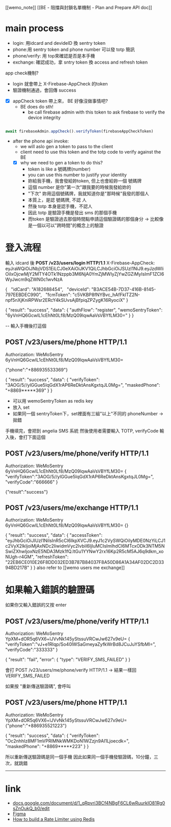 [[wemo_note]]
[[BE - 阻擋與封鎖名單機制 - Plan and Prepare API doc]]



# main process
- login: 用idcard and devideID 換 sentry token
- phone:用 sentry token and phone number 可以發 totp 簡訊
- phone/verify: 用 top來確認是否是本手機
- exchange: 確認成功，拿 sntry token 換 access and refresh token



app check機制?
- login 就會帶上 X-Firebase-AppCheck 的token
- 驗證機制通過，會回傳 success
- [x] appCheck token 帶上來， BE 好像沒做事情吧?
	- BE does do sth!
		- be call firebase admin with this token to ask firebase to verify the device integrity
```ts

await firebaseAdmin.appCheck().verifyToken(firebaseAppCheckToken)

```



- after the phone api invoke:
	- we will aslo gen a token to pass to the client
	- client need to use this token and the totp code to verify against the BE
	- [x] why we need to gen a token to do this?
		- token is like a 號碼牌(number)
		- you can use this number to justify your identity
		- 妳給我手機，我會發給妳token, 但上也會給妳一個 號碼牌
		- 這個 number 是你"第一次"跟我要的時候我發給妳的
		- "下次" 妳用這個號碼牌，我就知道你是"那時候"我發的那個人
		- 本質上，是認 號碼牌, 不認 人
		- 然後 totp 本身是認手機，不認人
		- 因此 totp 是驗證手機是發出 sms 的那個手機
		- 而token 是驗證過去那個時間點申請這個驗證碼的那個身分  -> 比較像是一個以可以"跨時間"的概念上的驗證



# 登入流程
輸入 idcard 後
**POST /v23/users/login HTTP/1.1**
X-Firebase-AppCheck: eyJraWQiOiJNbjVDS1EiLCJ0eXAiOiJKV1QiLCJhbGciOiJSUzI1NiJ9.eyJzdWIiOiIxOjcwMjY2MTY4OTk1Nzppb3M6NjA0YmZjMWIyZjYwZGZiMyIsImF1ZCI6WyJwcm9qZWN0c1wvNzA

{
  "idCard": "A182688454",
  "deviceId": "B3ACE54B-7D37-416B-8145-797EEBDEC990",
  "fcmToken": "c5VKBP8fNYBvc_hAfFkITZ2N-npf5nXjKniRPWsr2ERcY4kSUvsAjBfpiqZPZygK16RyociX"
}


{
  "result": "success",
  "data": {
    "authFlow": "register",
    "wemoSentryToken": "6yVnHQ6GcwIL1cEhNt0Lf8/MzQ09lqwAaVsVBYfLM30="
  }
}



--
輸入手機後打這個
## **POST /v23/users/me/phone HTTP/1.1**
Authorization: WeMoSentry 6yVnHQ6GcwIL1cEhNt0Lf8/MzQ09lqwAaVsVBYfLM30=

{"phone":"+886935533369"}


{
  "result": "success",
  "data": {
    "verifyToken": "3AOG/5//ylGGue5IqGdX1rAP6ReDktAnsKgxtqJL0Mg=",
    "maskedPhone": "+8869*****369"
  }
}


- 可以用 wemoSentryToken as redis key
- 放入 set
- 如果同一個 sentryToken下，set裡面有三組"以上"不同的 phoneNumber -> 拋錯


手機填完，會把到 angelia SMS 系統
然後使用者需要輸入 TOTP, verifyCode
輸入後，會打下面這個
## **POST /v23/users/me/phone/verify HTTP/1.1**
Authorization: WeMoSentry 6yVnHQ6GcwIL1cEhNt0Lf8/MzQ09lqwAaVsVBYfLM30=
{
	"verifyToken":"3AOG\/5\/\/ylGGue5IqGdX1rAP6ReDktAnsKgxtqJL0Mg=",
	"verifyCode":"666666"
}


{"result":"success"}


## **POST /v23/users/me/exchange HTTP/1.1**
Authorization: WeMoSentry 6yVnHQ6GcwIL1cEhNt0Lf8/MzQ09lqwAaVsVBYfLM30=
{}

{
  "result": "success",
  "data": {
    "accessToken": "eyJhbGciOiJIUzI1NiIsInR5cCI6IkpXVCJ9.eyJ1c2VySWQiOiIyMDE0NzYiLCJ1c2VyX2lkIjoiMjAxNDc2IiwidmVyc2lvbiI6IjIuMCIsImlhdCI6MTcxODk3NTM5NSwiZXhwIjoxNzE5NDA3Mzk1fQ.ltGu1YYNwY2rx16Kp2R5cM5AJ6q9dkm_xoNUgh-r4GM",
    "refreshToken": "22EB6CE010E26F8DD032ED3B787B84037F8A50D86A1A34AF02DC2D3394BD217B"
  }
}
also refer to [[wemo users me exchange]]



# 如果輸入錯誤的驗證碼
如果你又輸入錯誤的又按 enter
## **POST /v23/users/me/phone/verify HTTP/1.1**
Authorization: WeMoSentry YpXM+dOR5q6VX6+lJVvNk145yStssuVRCwJw627x9eU=
{
	"verifyToken":"vJ+e1RIqp\/So40lWSaGmeyaZyfkWrBd8JCuJuYSfbMI=",
	"verifyCode":"333333"
}

{
  "result": "fail",
  "error": {
    "type": "VERIFY_SMS_FAILED"
  }
}



會打 POST /v23/users/me/phone/verify HTTP/1.1 -> 結果一樣回 VERIFY_SMS_FAILED


如果按 "重新傳送驗證碼", 會呼叫
## **POST /v23/users/me/phone HTTP/1.1**
Authorization: WeMoSentry YpXM+dOR5q6VX6+lJVvNk145yStssuVRCwJw627x9eU=
{"phone":"+886935521223"}

{
  "result": "success",
  "data": {
    "verifyToken": "Oc2nhhlz8MF1mVPRIMNkWMKDoN1WZzjn9AI1Ljoecdk=",
    "maskedPhone": "+8869*****223"
  }
}

所以重新傳送驗證碼是同一個手機
因此如果同一個手機發驗證碼，10分鐘，三次，就跳錯


---


# link
- [docs.google.com/document/d/1\_qRpvri3BCf4NBgF6CL6wRuurkIO81Rg0sZnOukQ\_b0/edit](https://docs.google.com/document/d/1_qRpvri3BCf4NBgF6CL6wRuurkIO81Rg0sZnOukQ_b0/edit)
- [Figma](https://www.figma.com/board/OpzZy9GGki5tsYXIaj5GOw/%E8%A8%BB%E5%86%8A%E6%B5%81%E7%A8%8B%E5%84%AA%E5%8C%96?node-id=0-1&t=g5FpTw5QRHjE3AAe-0)
- [How to build a Rate Limiter using Redis](https://redis.io/learn/howtos/ratelimiting)


